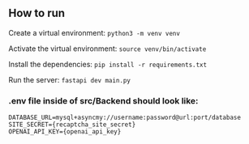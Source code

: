 ## How to run

Create a virtual environment:
```python3 -m venv venv```

Activate the virtual environment:
```source venv/bin/activate```

Install the dependencies:
```pip install -r requirements.txt```

Run the server:
```fastapi dev main.py```

###  .env file inside of src/Backend should look like:
```
DATABASE_URL=mysql+asyncmy://username:password@url:port/database
SITE_SECRET={recaptcha_site_secret}
OPENAI_API_KEY={openai_api_key}
```
